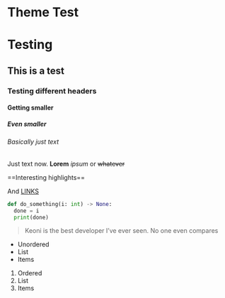 # Theme Test

# Testing

## This is a test

### Testing different headers

#### Getting smaller

##### Even smaller

###### Basically just text

Just text now. **Lorem** *ipsum* or ~~whatever~~

==Interesting highlights==

And [LINKS]()

```python
def do_something(i: int) -> None:
  done = i
  print(done)
```

> Keoni is the best developer I’ve ever seen. No one even compares

- Unordered 
- List
- Items

1. Ordered
2. List
3. Items
